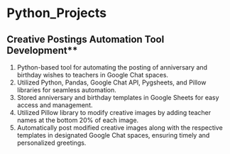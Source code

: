 # Python_Projects

## Creative Postings Automation Tool Development**

1. Python-based tool for automating the posting of anniversary and birthday wishes to teachers in Google Chat spaces.
2. Utilized Python, Pandas, Google Chat API, Pygsheets, and Pillow libraries for seamless automation.
3. Stored anniversary and birthday templates in Google Sheets for easy access and management.
4. Utilized Pillow library to modify creative images by adding teacher names at the bottom 20% of each image.
5. Automatically post modified creative images along with the respective templates in designated Google Chat spaces, ensuring timely and personalized greetings.
